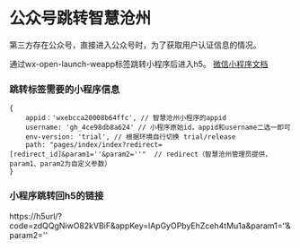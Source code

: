 # 公众号跳转智慧沧州

第三方存在公众号，直接进入公众号时，为了获取用户认证信息的情况。

通过wx-open-launch-weapp标签跳转小程序后进入h5。
[微信小程序文档](https://developers.weixin.qq.com/doc/offiaccount/OA_Web_Apps/Wechat_Open_Tag.html#21)
### 跳转标签需要的小程序信息

```
{
    appid：'wxebcca20008b64ffc', // 智慧沧州小程序的appid
    username: 'gh_4ce98db8a624' // 小程序原始id，appid和username二选一即可
    env-version: 'trial', // 根据环境自行切换 trial/release
    path: "pages/index/index?redirect=[redirect_id]&param1=''&param2=''"  // redirect（智慧沧州管理员提供，param1、param2为自定义参数）
}
```

### 小程序跳转回h5的链接
https://h5url/?code=zdQQgNiwO82kVBiF&appKey=lApGyOPbyEhZceh4tMu1a&param1=‘’&param2=''
